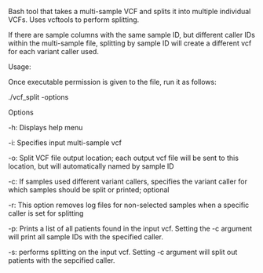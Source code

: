 Bash tool that takes a multi-sample VCF and splits it into multiple individual 
VCFs. Uses vcftools to perform splitting. 

If there are sample columns with the same sample ID, but different caller IDs within the 
multi-sample file, splitting by sample ID will create a different vcf for each variant caller used.

Usage:

Once executable permission is given to the file, run it as follows:

  ./vcf_split -options
  
Options

-h: Displays help menu

-i: Specifies input multi-sample vcf

-o: Split VCF file output location; each output vcf file will be sent to this location, but will automatically named by sample ID

-c: If samples used different variant callers, specifies the variant caller for which samples should be split or printed; optional

-r: This option removes log files for non-selected samples when a specific caller is set for splitting

-p: Prints a list of all patients found in the input vcf. Setting the -c argument will print all sample IDs with the specified caller.

-s: performs splitting on the input vcf. Setting -c argument will split out patients with the sepcified caller.
